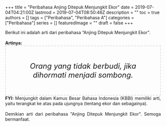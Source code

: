 +++
title = "Peribahasa Anjing Ditepuk Menjungkit Ekor"
date = 2019-07-04T04:21:00Z
lastmod = 2019-07-04T08:50:46Z
description = ""
toc = true
authors = []
tags = ["Peribahasa", "Peribahasa A"]
categories = ["Peribahasa"]
series = []
featuredImage = ""
draft = false
+++

<div dir="ltr" style="text-align: left;" trbidi="on"><div style="text-align: justify;">Berikut ini adalah arti dari peribahasa “Anjing Ditepuk Menjungkit Ekor”.</div><br /><div style="text-align: justify;"><b>Artinya:</b></div><div style="border: 2px dashed #ddd; font-size: 24px; height: auto; margin: 0 auto; padding: 50px; text-align: center; width: auto;"><i>Orang yang tidak berbudi, jika dihormati menjadi sombong.</i></div><div style="text-align: justify;"><b>FYI:</b> Menjungkit dalam Kamus Besar Bahasa Indonesia (KBBI) memiliki arti, yaitu terangkat ke atas pada ujungnya (tentang ekor dan sebagainya).<br /><br /></div><div style="text-align: justify;">Demikian arti dari peribahasa "Anjing Ditepuk Menjungkit Ekor". Semoga bermanfaat.</div></div>
